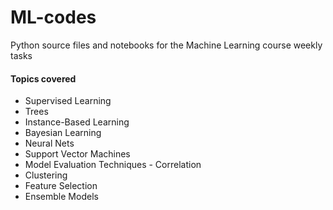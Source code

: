 # ML-codes
Python source files and notebooks for the Machine Learning course weekly tasks

#### Topics covered
* Supervised Learning
* Trees
* Instance-Based Learning
* Bayesian Learning
* Neural Nets
* Support Vector Machines
* Model Evaluation Techniques - Correlation
* Clustering
* Feature Selection
* Ensemble Models
